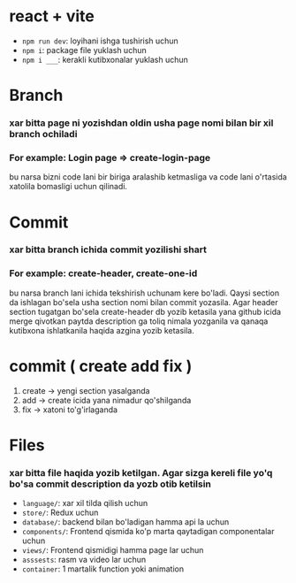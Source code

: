 # react + vite 
- `npm run dev`: loyihani ishga tushirish uchun
- `npm i`: package file yuklash uchun
- `npm i ___`: kerakli kutibxonalar yuklash uchun


# Branch
### xar bitta page ni yozishdan oldin usha page nomi bilan bir xil branch ochiladi
### For example: Login page => create-login-page
bu narsa bizni code lani bir biriga aralashib ketmasliga va code lani o'rtasida xatolila bomasligi uchun qilinadi.



# Commit 
### xar bitta branch ichida commit yozilishi shart
### For example: create-header, create-one-id
bu narsa branch lani ichida tekshirish uchunam kere bo'ladi. Qaysi section da ishlagan bo'sela usha section nomi bilan commit yozasila. Agar header section tugatgan bo'sela  create-header  db yozib ketasila yana github icida merge qivotkan paytda description ga toliq nimala yozganila va qanaqa kutibxona ishlatkanila haqida azgina yozib ketasila.



# commit ( create  add  fix  )
1. create  -> yengi section yasalganda
2. add -> create icida yana nimadur qo'shilganda
3. fix -> xatoni to'g'irlaganda



# Files
### xar bitta file haqida yozib ketilgan. Agar sizga kereli file yo'q bo'sa commit description da yozb otib ketilsin
- `language/`: xar xil tilda qilish uchun 
- `store/`: Redux uchun
- `database/`: backend bilan bo'ladigan hamma api la uchun
- `components/`: Frontend qismida ko'p marta qaytadigan componentalar uchun
- `views/`: Frontend qismidigi hamma page lar uchun
- `asssests`: rasm va video lar uchun
- `container`: 1 martalik function yoki animation
